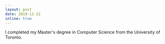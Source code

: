 ```yaml
---
layout: post
date: 2019-11-22
inline: true
---
```


I completed my Master's degree in Computer Science from the University of Toronto.
